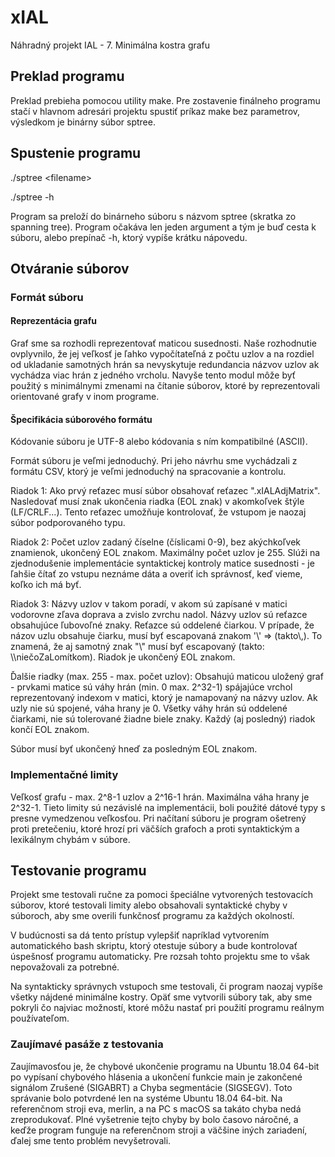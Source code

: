 # xIAL
Náhradný projekt IAL - 7. Minimálna kostra grafu

## Preklad programu
Preklad prebieha pomocou utility make. Pre zostavenie finálneho programu stačí v hlavnom adresári projektu spustiť príkaz make bez parametrov, výsledkom je binárny súbor sptree.

## Spustenie programu
./sptree \<filename>

./sptree -h

Program sa preloží do binárneho súboru s názvom sptree (skratka zo spanning tree). Program očakáva len jeden argument a tým je buď cesta k súboru, alebo prepínač -h, ktorý vypíše krátku nápovedu.
## Otváranie súborov
### Formát súboru
#### Reprezentácia grafu
Graf sme sa rozhodli reprezentovať maticou susednosti. Naše rozhodnutie ovplyvnilo, že jej veľkosť je ľahko vypočítateľná z počtu uzlov a na rozdiel od ukladanie samotných hrán sa nevyskytuje redundancia názvov uzlov ak vychádza viac hrán z jedného vrcholu. Navyše tento modul môže byť použitý s minimálnymi zmenami na čítanie súborov, ktoré by reprezentovali orientované grafy v inom programe.

#### Špecifikácia súborového formátu
Kódovanie súboru je UTF-8 alebo kódovania s ním kompatibilné (ASCII).

Formát súboru je veľmi jednoduchý. Pri jeho návrhu sme vychádzali z formátu CSV, ktorý je veľmi jednoduchý na spracovanie a kontrolu.

Riadok 1: Ako prvý reťazec musí súbor obsahovať reťazec ".xIALAdjMatrix". Nasledovať musí znak ukončenia riadka (EOL znak) v akomkoľvek štýle (LF/CRLF...). Tento reťazec umožňuje kontrolovať, že vstupom je naozaj súbor podporovaného typu.

Riadok 2: Počet uzlov zadaný číselne (číslicami 0-9), bez akýchkoľvek znamienok, ukončený EOL znakom. Maximálny počet uzlov je 255. Slúži na zjednodušenie implementácie syntaktickej kontroly matice susednosti - je ľahšie čítať zo vstupu neznáme dáta a overiť ich správnosť, keď vieme, koľko ich má byť.

Riadok 3: Názvy uzlov v takom poradí, v akom sú zapísané v matici vodorovne zľava doprava a zvislo zvrchu nadol. Názvy uzlov sú reťazce obsahujúce ľubovoľné znaky. Reťazce sú oddelené čiarkou. V prípade, že názov uzlu obsahuje čiarku, musí byť escapovaná znakom '\\' => (takto\\,). To znamená, že aj samotný znak "\\" musí byť escapovaný (takto: \\\\niečoZaLomítkom). Riadok je ukončený EOL znakom.

Ďalšie riadky (max. 255 - max. počet uzlov): Obsahujú maticou uložený graf - prvkami matice sú váhy hrán (min. 0 max. 2^32-1) spájajúce vrchol reprezentovaný indexom v matici, ktorý je namapovaný na názvy uzlov. Ak uzly nie sú spojené, váha hrany je 0. Všetky váhy hrán sú oddelené čiarkami, nie sú tolerované žiadne biele znaky. Každý (aj posledný) riadok končí EOL znakom.

Súbor musí byť ukončený hneď za posledným EOL znakom.

### Implementačné limity
Veľkosť grafu - max. 2^8-1 uzlov a 2^16-1 hrán. Maximálna váha hrany je 2^32-1. Tieto limity sú nezávislé na implementácii, boli použité dátové typy s presne vymedzenou veľkosťou.
Pri načítaní súboru je program ošetrený proti pretečeniu, ktoré hrozí pri väčších grafoch a proti syntaktickým a lexikálnym chybám v súbore.

## Testovanie programu
Projekt sme testovali ručne za pomoci špeciálne vytvorených testovacích súborov, ktoré testovali limity alebo obsahovali syntaktické chyby v súboroch, aby sme overili funkčnosť programu za každých okolností.

V budúcnosti sa dá tento prístup vylepšiť napríklad vytvorením automatického bash skriptu, ktorý otestuje súbory a bude kontrolovať úspešnosť programu automaticky. Pre rozsah tohto projektu sme to však nepovažovali za potrebné.

Na syntakticky správnych vstupoch sme testovali, či program naozaj vypíše všetky nájdené minimálne kostry. Opäť sme vytvorili súbory tak, aby sme pokryli čo najviac možností, ktoré môžu nastať pri použití programu reálnym používateľom.

### Zaujímavé pasáže z testovania
Zaujímavosťou je, že chybové ukončenie programu na Ubuntu 18.04 64-bit po vypísaní chybového hlásenia a ukončení funkcie main je zakončené signálom Zrušené (SIGABRT) a Chyba segmentácie (SIGSEGV). Toto správanie bolo potvrdené len na systéme Ubuntu 18.04 64-bit. Na referenčnom stroji eva, merlin, a na PC s macOS sa takáto chyba nedá zreprodukovať. Plné vyšetrenie tejto chyby by bolo časovo náročné, a keďže program funguje na referenčnom stroji a väčšine iných zariadení, ďalej sme tento problém nevyšetrovali.